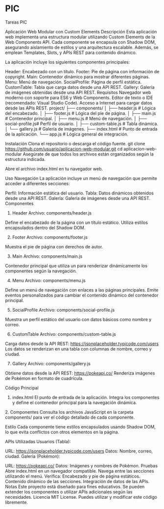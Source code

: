 # PIC
Tareas PIC

Aplicación Web Modular con Custom Elements
Descripción
Esta aplicación web implementa una estructura modular utilizando Custom Elements de la Web Components API. Cada componente se encapsula con Shadow DOM, asegurando aislamiento de estilos y una arquitectura escalable. Además, se emplean Templates, Slots, y APIs REST para contenido dinámico.

La aplicación incluye los siguientes componentes principales:

Header: Encabezado con un título.
Footer: Pie de página con información de copyright.
Main: Contenedor dinámico para mostrar diferentes páginas.
Menu: Menú de navegación.
SocialProfile: Página de perfil estática.
CustomTable: Tabla que carga datos desde una API REST.
Gallery: Galería de imágenes obtenidas desde una API REST.
Requisitos
Navegador web moderno con soporte para ES6 y Web Components.
Editor de texto o IDE (recomendado: Visual Studio Code).
Acceso a Internet para cargar datos desde las APIs REST.
project/
├── components/
│   ├── header.js        # Lógica del encabezado.
│   ├── footer.js        # Lógica del pie de página.
│   ├── main.js          # Contenedor principal.
│   ├── menu.js          # Menú de navegación.
│   ├── social-profile.js# Perfil de usuario.
│   ├── custom-table.js  # Tabla dinámica.
│   └── gallery.js       # Galería de imágenes.
├── index.html           # Punto de entrada de la aplicación.
└── app.js               # Lógica general de integración.

Instalación
Clona el repositorio o descarga el código fuente.
git clone https://github.com/usuario/aplicacion-web-modular.git
cd aplicacion-web-modular
Asegúrate de que todos los archivos están organizados según la estructura indicada.

Abre el archivo index.html en tu navegador web.

Uso
Navegación
La aplicación incluye un menú de navegación que permite acceder a diferentes secciones:

Perfil: Información estática del usuario.
Tabla: Datos dinámicos obtenidos desde una API REST.
Galería: Galería de imágenes desde una API REST.
Componentes
1. Header
Archivo: components/header.js

Define el encabezado de la página con un título estático. Utiliza estilos encapsulados dentro del Shadow DOM.

2. Footer
Archivo: components/footer.js

Muestra el pie de página con derechos de autor.

3. Main
Archivo: components/main.js

Contenedor principal que utiliza un <slot> para renderizar dinámicamente los componentes según la navegación.

4. Menu
Archivo: components/menu.js

Define un menú de navegación con enlaces a las páginas principales. Emite eventos personalizados para cambiar el contenido dinámico del contenedor principal.

5. SocialProfile
Archivo: components/social-profile.js

Muestra un perfil estático del usuario con datos básicos como nombre y correo.

6. CustomTable
Archivo: components/custom-table.js

Carga datos desde la API REST:
https://jsonplaceholder.typicode.com/users
Los datos se renderizan en una tabla con columnas de nombre, correo y ciudad.

7. Gallery
Archivo: components/gallery.js

Obtiene datos desde la API REST:
https://pokeapi.co/
Renderiza imágenes de Pokémon en formato de cuadrícula.

Código Principal
1. index.html
El punto de entrada de la aplicación. Integra los componentes y define el contenedor principal para la navegación dinámica.
<!DOCTYPE html>
<html lang="en">
<head>
   <meta charset="UTF-8">
   <meta name="viewport" content="width=device-width, initial-scale=1.0">
   <title>Aplicación Web Modular</title>
</head>
<body>
   <custom-header></custom-header>
   <custom-menu></custom-menu>
   <custom-main>
       <social-profile></social-profile>
   </custom-main>
   <custom-footer></custom-footer>

   <script src="./components/header.js"></script>
   <script src="./components/footer.js"></script>
   <script src="./components/main.js"></script>
   <script src="./components/menu.js"></script>
   <script src="./components/social-profile.js"></script>
   <script src="./components/custom-table.js"></script>
   <script src="./components/gallery.js"></script>
   <script>
       document.addEventListener('navigate', (e) => {
           const main = document.querySelector('custom-main');
           switch (e.detail) {
               case 'profile':
                   main.innerHTML = '<social-profile></social-profile>';
                   break;
               case 'table':
                   main.innerHTML = '<custom-table></custom-table>';
                   break;
               case 'gallery':
                   main.innerHTML = '<gallery-page></gallery-page>';
                   break;
           }
       });
   </script>
</body>
</html>
2. Componentes
Consulta los archivos JavaScript en la carpeta components/ para ver el código detallado de cada componente.

Estilo
Cada componente tiene estilos encapsulados usando Shadow DOM, lo que evita conflictos con otros elementos en la página.

APIs Utilizadas
Usuarios (Tabla):

URL: https://jsonplaceholder.typicode.com/users
Datos: Nombre, correo, ciudad.
Galería (Pokémon):

URL: https://pokeapi.co/
Datos: Imágenes y nombres de Pokémon.
Pruebas
Abre index.html en un navegador compatible.
Navega entre las secciones utilizando el menú.
Verifica:
Encabezado y pie de página estáticos.
Contenido dinámico de las secciones.
Integración de datos de las APIs.
Notas
Este proyecto está diseñado para fines educativos.
Se pueden extender los componentes o utilizar APIs adicionales según las necesidades.
Licencia
MIT License. Puedes utilizar y modificar este código libremente.
